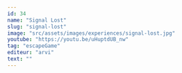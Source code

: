 ```yaml
---
id: 34
name: "Signal Lost"
slug: "signal-lost"
image: "src/assets/images/experiences/signal-lost.jpg"
youtube: "https://youtu.be/uHuptdUB_nw"
tag: "escapeGame"
editeur: "arvi"
text: ""
---
```


